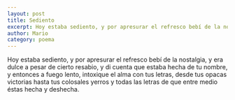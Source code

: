 ```yaml
---
layout: post
title: Sediento
excerpt: Hoy estaba sediento, y por apresurar el refresco bebí de la nostalgia...
author: Mario
category: poema
---
```


Hoy estaba sediento, y por apresurar el refresco bebí de la nostalgia, y era dulce a pesar de cierto resabio, y di cuenta que estaba hecha de tu nombre, y entonces a fuego lento, intoxique el alma con tus letras, desde tus opacas victorias hasta tus colosales yerros y todas las letras de que entre medio éstas hecha y deshecha.
